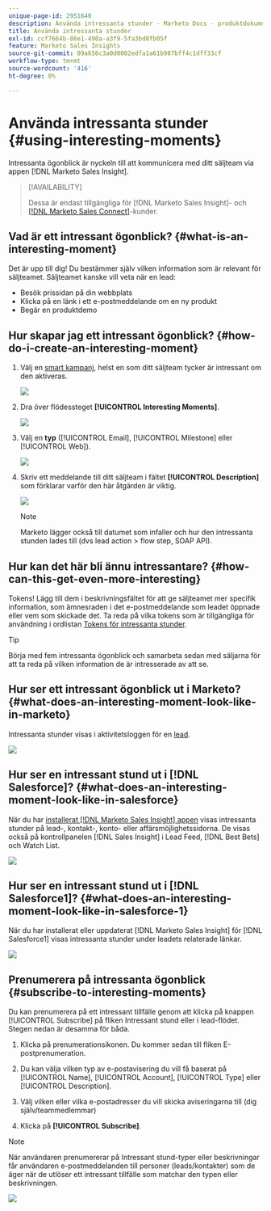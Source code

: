 ```yaml
---
unique-page-id: 2951640
description: Använda intressanta stunder - Marketo Docs - produktdokumentation
title: Använda intressanta stunder
exl-id: ccf7664b-08e1-490a-a3f9-5fa3bd8fb05f
feature: Marketo Sales Insights
source-git-commit: 09a656c3a0d0002edfa1a61b987bff4c1dff33cf
workflow-type: tm+mt
source-wordcount: '416'
ht-degree: 0%

---
```


# Använda intressanta stunder {#using-interesting-moments}

Intressanta ögonblick är nyckeln till att kommunicera med ditt säljteam via appen [!DNL Marketo Sales Insight].

>[!AVAILABILITY]
>
>Dessa är endast tillgängliga för [!DNL Marketo Sales Insight]- och [[!DNL Marketo Sales Connect]](/help/marketo/product-docs/marketo-sales-connect/marketo/interesting-moments-in-sales-connect.md)-kunder.

## Vad är ett intressant ögonblick? {#what-is-an-interesting-moment}

Det är upp till dig! Du bestämmer själv vilken information som är relevant för säljteamet. Säljteamet kanske vill veta när en lead:

* Besök prissidan på din webbplats
* Klicka på en länk i ett e-postmeddelande om en ny produkt
* Begär en produktdemo

## Hur skapar jag ett intressant ögonblick?  {#how-do-i-create-an-interesting-moment}

1. Välj en [smart kampanj](/help/marketo/product-docs/core-marketo-concepts/smart-campaigns/understanding-smart-campaigns.md), helst en som ditt säljteam tycker är intressant om den aktiveras.

   ![](assets/using-interesting-moments-1.png)

1. Dra över flödessteget **[!UICONTROL Interesting Moments]**.

   ![](assets/using-interesting-moments-2.png)

1. Välj en **typ** ([!UICONTROL Email], [!UICONTROL Milestone] eller [!UICONTROL Web]).

   ![](assets/using-interesting-moments-3.png)

1. Skriv ett meddelande till ditt säljteam i fältet **[!UICONTROL Description]** som förklarar varför den här åtgärden är viktig.

   ![](assets/using-interesting-moments-4.png)

   >[!NOTE]
   >
   >Marketo lägger också till datumet som infaller och hur den intressanta stunden lades till (dvs lead action > flow step, SOAP API).

## Hur kan det här bli ännu intressantare?  {#how-can-this-get-even-more-interesting}

Tokens! Lägg till dem i beskrivningsfältet för att ge säljteamet mer specifik information, som ämnesraden i det e-postmeddelande som leadet öppnade eller vem som skickade det. Ta reda på vilka tokens som är tillgängliga för användning i ordlistan [Tokens för intressanta stunder](/help/marketo/product-docs/marketo-sales-insight/msi-for-salesforce/features/tabs-in-the-msi-panel/interesting-moments/trigger-tokens-for-interesting-moments.md).

>[!TIP]
>
>Börja med fem intressanta ögonblick och samarbeta sedan med säljarna för att ta reda på vilken information de är intresserade av att se.

## Hur ser ett intressant ögonblick ut i Marketo?  {#what-does-an-interesting-moment-look-like-in-marketo}

Intressanta stunder visas i aktivitetsloggen för en [lead](/help/marketo/product-docs/core-marketo-concepts/smart-lists-and-static-lists/managing-people-in-smart-lists/using-the-person-detail-page.md).

![](assets/using-interesting-moments-5.png)

## Hur ser en intressant stund ut i [!DNL Salesforce]?  {#what-does-an-interesting-moment-look-like-in-salesforce}

När du har [installerat [!DNL Marketo Sales Insight] appen](/help/marketo/product-docs/marketo-sales-insight/msi-for-salesforce/configuration/configure-marketo-sales-insight-in-salesforce-enterprise-unlimited.md) visas intressanta stunder på lead-, kontakt-, konto- eller affärsmöjlighetssidorna. De visas också på kontrollpanelen [!DNL Sales Insight] i Lead Feed, [!DNL Best Bets] och Watch List.

![](assets/using-interesting-moments-6.png)

## Hur ser en intressant stund ut i [!DNL Salesforce1]? {#what-does-an-interesting-moment-look-like-in-salesforce-1}

När du har installerat eller uppdaterat [!DNL Marketo Sales Insight] för [!DNL Salesforce1] visas intressanta stunder under leadets relaterade länkar.

![](assets/using-interesting-moments-7.png)

## Prenumerera på intressanta ögonblick {#subscribe-to-interesting-moments}

Du kan prenumerera på ett intressant tillfälle genom att klicka på knappen [!UICONTROL Subscribe] på fliken Intressant stund eller i lead-flödet. Stegen nedan är desamma för båda.

1. Klicka på prenumerationsikonen. Du kommer sedan till fliken E-postprenumeration.

1. Du kan välja vilken typ av e-postavisering du vill få baserat på [!UICONTROL Name], [!UICONTROL Account], [!UICONTROL Type] eller [!UICONTROL Description].

1. Välj vilken eller vilka e-postadresser du vill skicka aviseringarna till (dig själv/teammedlemmar)

1. Klicka på **[!UICONTROL Subscribe]**.

>[!NOTE]
>
>När användaren prenumererar på Intressant stund-typer eller beskrivningar får användaren e-postmeddelanden till personer (leads/kontakter) som de äger när de utlöser ett intressant tillfälle som matchar den typen eller beskrivningen.

![](assets/using-interesting-moments-8.png)
